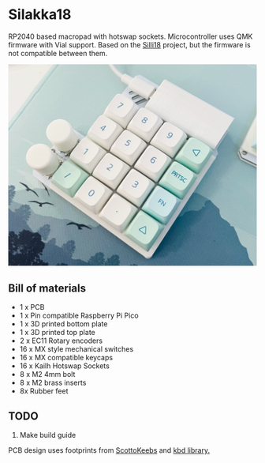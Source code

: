 # Silakka18
RP2040 based macropad with hotswap sockets. Microcontroller uses QMK firmware with Vial support. Based on the [Silli18](https://github.com/Squalius-cephalus/silli18 "Silli18") project, but the firmware is not compatible between them.


![](https://raw.githubusercontent.com/Squalius-cephalus/silakka18/main/image.png)

## Bill of materials

 - 1 x PCB
 - 1 x Pin compatible Raspberry Pi Pico
 - 1 x 3D printed bottom plate
 - 1 x 3D printed top plate
 - 2 x EC11 Rotary encoders
 - 16 x MX style mechanical switches
 - 16 x MX compatible keycaps
 - 16 x Kailh Hotswap Sockets
 - 8 x M2 4mm bolt
 - 8 x M2 brass inserts 
 - 8x Rubber feet

## TODO

 1. Make build guide

PCB design uses footprints from [ScottoKeebs](https://github.com/joe-scotto/scottokeebs/tree/main/Extras/ScottoKicad "ScottoKeebs") and [kbd library.](https://github.com/foostan/kbd "kbd library.")